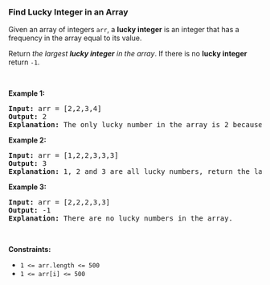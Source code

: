 
<h3>Find Lucky Integer in an Array</h3>
<div><p>Given an array of integers <code>arr</code>, a <strong>lucky integer</strong> is an integer that has a frequency in the array equal to its value.</p>
<p>Return <em>the largest <strong>lucky integer</strong> in the array</em>. If there is no <strong>lucky integer</strong> return <code>-1</code>.</p>
<p> </p>
<p><strong>Example 1:</strong></p>
<pre><strong>Input:</strong> arr = [2,2,3,4]
<strong>Output:</strong> 2
<strong>Explanation:</strong> The only lucky number in the array is 2 because frequency[2] == 2.
</pre>
<p><strong>Example 2:</strong></p>
<pre><strong>Input:</strong> arr = [1,2,2,3,3,3]
<strong>Output:</strong> 3
<strong>Explanation:</strong> 1, 2 and 3 are all lucky numbers, return the largest of them.
</pre>
<p><strong>Example 3:</strong></p>
<pre><strong>Input:</strong> arr = [2,2,2,3,3]
<strong>Output:</strong> -1
<strong>Explanation:</strong> There are no lucky numbers in the array.
</pre>
<p> </p>
<p><strong>Constraints:</strong></p>
<ul>
<li><code>1 &lt;= arr.length &lt;= 500</code></li>
<li><code>1 &lt;= arr[i] &lt;= 500</code></li>
</ul>
</div>
